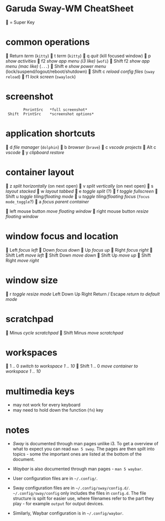 # Garuda Sway-WM CheatSheet #

   = Super Key

# common operations
           Return      *term* (`kitty`)
           t           *term* (`kitty`)
           q           *quit* (kill focused window)
           p           *show activities*
           f2          *show app menu (i3 like)* (`wofi`)
    Shift  f2          *show app menu (mac like)* (`...`)
    Shift  e           *show power menu* (lock/suspend/logout/reboot/shutdown)
    Shift  c           *reload config files* (`sway reload`)
           f1          *lock screen* (`swaylock`)

# screenshot
            PnrintSrc   *full screenshot*
     Shift  PrintSrc    *screenshot options*

# application shortcuts
           d           *file manager* (`dolphin`)
           b           *browser* (`brave`)
           c           *vscode projects*
   Alt     c           *vscode*
           y           *clipboard restore*

# container layout
           z           *split horizontally* (on next open)
           v           *split vertically*   (on next open)
           s           *layout stacked*
           w           *layout tabbed*
           e           *toggle split* (?)
           f           *toggle fullscreen*
   Shift   u           *toggle tiling/floating mode*
           u           *toggle tiling/floating focus* (`focus mode_toggle`?)
           a           *focus parent container*

     left mouse button *move floating window*
    right mouse button *resize floating window*

# window focus and location
           Left        *focus left*
           Down        *focus down*
           Up          *focus up*
           Right       *focus right*
    Shift  Left        *move left*
    Shift  Down        *move down*
    Shift  Up          *move up*
    Shift  Right       *move right*

# window size
           r           *toggle resize mode*
            Left
            Down
            Up
            Right
       Return / Escape  *return to default mode*

# scratchpad
           Minus       *cycle scratchpad*
    Shift  Minus       *move scratchpad*

# workspaces
           1 .. 0      *switch to workspace 1 .. 10*
    Shift  1 .. 0      *move container to workspace 1 .. 10*

# multimedia keys
  - may not work for every keyboard
  - may need to hold down the function (`fn`) key

# notes
  - *Sway* is documented through man pages unlike i3.
    To get a overview of what to expect you can read `man 5 sway`.
    The pages are then spilt into topics - some the important ones
    are listed at the bottom of the document.
  - *Waybar* is also documented through man pages - `man 5 waybar`.

  - User configuration files are in `~/.config/`.
  - Sway configuration files are in `~/.config/sway/config.d/`.
    `~/.config/sway/config` only includes the files in `config.d`.
    The file structure is spilt for easier use, where filenames refer
    to the part they play - for example `output` for output devices.
  - Similarly, Waybar configuration is in `~/.config/waybar`.
